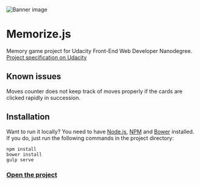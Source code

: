 <img src="http://www.lumous.com/memory-game/images/banner.png" alt="Banner image">

# Memorize.js

Memory game project for Udacity Front-End Web Developer Nanodegree.
[Project specification on Udacity](https://review.udacity.com/#!/rubrics/591/view)

## Known issues
Moves counter does not keep track of moves properly if the cards are clicked rapidly in succession.

## Installation
Want to run it locally?
You need to have [Node.js](https://nodejs.org/en/), [NPM](https://www.npmjs.com/get-npm) and [Bower](https://bower.io/#install-bower) installed. If you do, just run the following commands in the project directory:
```
npm install
bower install
gulp serve
```

### <a href="https://www.lumous.com/memory-game/">Open the project</a>
